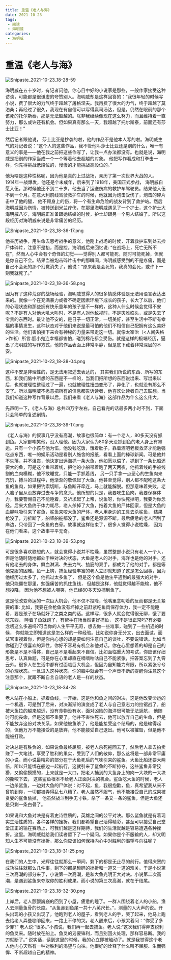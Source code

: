 ```yaml
---
title: 重温《老人与海》
date: 2021-10-23
tags:
 - 阅读
 - 海明威
categories:
 - 海明威
---
```

# 重温《老人与海》
![Snipaste_2021-10-23_18-28-59](./imgs/Snipaste_2021-10-23_18-28-59.png)

海明威在五十岁时，有记者问他，你心目中好的小说家是那些，一般作家接受这种访谈，可能都是很谦虚的夸赞别人。海明威却是这样回答的：“我很年轻的时候写小说，费了很大的力气终于超越了屠格涅夫。我再费了很大的力气，终于超越了莫泊桑；再经过了很久，我现在有自信可以写得贏司汤达，但是，仍然在眼前的那个该死的托尔斯泰，那是无法超越的。除非我继续像现在这么努力，而且维持着一直努力，那么或许还有机会。但如果真有那么一天，我超越了托尔斯泰，前面还有莎士比亚！”

然后记者跟他说， 莎士比亚是抄袭的啦，他的作品不是他本人写的啦。海明威生气的对记者说：“这个人的这些作品，我不管他叫莎士比亚还是别的什么，唯一有意义的事是——他在我之前把这些作写了，让我一点办法都没有。也就是说，海明威是把别的作家当成一个一个等着他去超越的对象。 他把写作看成和打拳击一样，你先得挑战低段位的，慢慢的才能挑战高段位的。”

他为啥是这种性格呢，因为他是真的上过战场，亲历了第一次世界大战的人。1914年一战爆发，他还是个未成年，后来到了1918年，美国正式参战， 海明威自愿入伍，那时候他还不到二十岁，他去当了运送伤病的救护车驾驶员。结果他入伍不到一个月。在意大利前线驾驶救护车的时候，他就因为炮击受伤了，炮击的碎片击中了他的腿， 他不顾身上的伤，将一个有生命危险的战友背到了救护站。然后海明威因为伤情，被转送到米兰疗伤，在那里海明威遇见了一个护士，这个护士大海明威八岁，海明威正准备跟她结婚的时候，护士却跟另一个男人结婚了。所以这段经历对海明威来说是非常痛苦的经历。

![Snipaste_2021-10-23_18-36-17.png](./imgs/Snipaste_2021-10-23_18-36-17.png)

他亲历战争，用生命去思考战争的意义，他刚上战场的时候，开着救护车到处去捡尸体碎片，注意不是抬，而是捡。海明威后来回忆说: “在战场上，死亡无所不在”，然而人心中会有个奇怪的幻觉——觉得别人都可能死，随时可能死掉，但就是你自己不会。结果当被炮击碎片击中的那瞬间，海明威感受到的不是疼痛，而是自己不会死的那个幻觉消失了，他说：“原来我是会死的，我真的会死，或许下一刻我就死了。”

![Snipaste_2021-10-23_18-36-58.png](./imgs/Snipaste_2021-10-23_18-36-58.png)


因为有了这种荒谬的战场经验，海明威觉得人的很多情感体验是无法用语言表达出来的。就像一个在充满暴力或者不确定因素环境下成长的孩子，长大了以后，他们的心理状态和那些拥有快乐童年的孩子是不一样的，这种人什么时候会觉得不安呢？不是有人对他大吼大叫时，不是有人对他敌视时，不是灾难临头，或是失去了宝贵的东西时。最让他不安的，是日子一切正常，一切美好，甚至生活中不断有幸福的事情发生，这种状态对于他们来说是最可怕的他们不相信自己配拥有这么美好的生活。他们害怕接下来会有神秘的力量来带走这一切。就像太宰治（<人间失格>作者）所言:胆小鬼连幸福都害怕，碰到棉花都会受伤。就是这样的极端经历，逼出了海明威的写作方式，他的作品表面上非常平静，但是底下藏着非常深层的不安。

![Snipaste_2021-10-23_18-38-04.png](./imgs/Snipaste_2021-10-23_18-38-04.png)

这种不安是非理性的，是无法用叙述去表达的， 其实我们所说的东西、所写的东西，和我们脑中所想的东西是不一样的，当我们把所想的东西说岀来、写岀来以后，也就被理性整理过了一遍，也就被理性扭曲变形了，异化了，也就没有那么不安了。所以海明威不愿意把所有的信息都告诉读者，他喜欢让读者自己去联想。当我们知道这种写作背景以后，我们来看《老人与海》这部作品为什么这么伟大。

先声明一下，《老人与海》总共四万字左右，自己看完的话最多两小时不到，下面只会简单的复述剧情。

![Snipaste_2021-10-23_18-39-17.png](./imgs/Snipaste_2021-10-23_18-39-17.png)

《老人与海》的叙事几乎没有高潮，故事也很简单：有一个老人，80多天没有抓到鱼。大家都嘲笑他，没人理他。因为大家认为80多天没抓到鱼的老人身上有霉运。只有一个小孩与他为伍，他没钱吃饭，饿着肚子，靠着酒吧老板救济才能勉强吃点东西，唯一的娱乐活动是看别人施舍的报纸，看看上面的棒球新闻。可是他并不失落，并不沮丧，他決定出远海抓一条大鱼，他如愿以偿了，抓到了一条比船还要大的鱼，可是这个鱼带着线，把他的小船带着跑了两天两夜，他抓着线的手被线割的血肉模糊，他不敢睡觉，只能一手抓着线， 另一只手拿一点恶心的生鱼肉来充饥，搏斗的过程中，他渐渐的敬佩起了大鱼。他甚至觉得，别人都不配吃这条大鱼的鱼肉，如果把钓索切断，与鱼断开牵连，马上就能解脱。但那意味着失败，老人脑子里从没放弃过去斗争的念头。他所想的只是，我要吃生鱼肉，我要保存体力，我要警惕自己不能睡着，又祈求起了上帝，说鱼呀，你快死掉吧，我要为你念经。后来大鱼终于体力耗尽，老人杀掉了大鱼，拖着大鱼的尸体回家，但是大鱼的血腥味吸引来了鲨鱼，鲨鱼来咬大鱼的尸体，老人用身边的工具去杀鲨鱼， 结果枪没了，刀折断了，船桨船舵都没了，鲨鱼还是源源不断。最后疲惫的老人回到了岸边，只带回了一条鱼的白骨。故事就这样结束了，很多人觉得小说枯燥， 因为在他们看来，这个故事平平无奇。

![Snipaste_2021-10-23_18-39-53.png](./imgs/Snipaste_2021-10-23_18-39-53.png)

可是很多喜欢联想的人，就会觉得小说并不枯燥，虽然整部小说只有老人一个人，但是他随时随地都处于种对决的状态，大鱼是老人的对手，海洋也是他的对手。还有他老去的身体，鲜血淋漓、失去力气、抽筋的双手。都成为了他的对手。都是等他克服的困难。鱼一上钩，捕鱼经验丰富的老人立即就知道了这是怎么回事，因为他经历过太多了，他抓过太多鱼了， 但是这个鱼是他生平遇到的最强大的对手，他只能僵在那里，勉强痛苦的抓住鱼线， 但越是这样，他就觉得越不能输，他不想投降， 因为他不想被人嘲笑，他已经80多天没捕到鱼了。  

这是他改变命运的一次巨大机会，他不仅不投降，他嘴里念叨着的反而都是无关紧要的事: 比如，我要在金枪鱼没有坏掉之前赶紧吃鱼肉保存体力，我一定不能睡着，要是孩子在场就好了之类之类的话。这样写，很多人就会觉得很无聊，饿了要吃东西， 睡着了鱼就跑了，有帮手在场当然更好捕鱼， 这不是很正常吗?有必要念叨这么多遍吗?可当你的人生平平无奇，想去做一些难事，碰到了一些机遇的时候， 你就能立即知道这是怎么样的一种经验。比如说你身无分文，出去面试，面试官审视着你，但是你内心想的却是要如何注意自己的谈吐，不要说错话。比如当你碰到了很喜欢的异性，你好不容易有机会和他对话。你在心里想着的却是自己的形象是不是不得体，自己是不是看起来不自信。比如面临重大的考试，你应该仔细思考，认真做题，可是你在心里却直在嘀嘀咕咕自己不能紧张，把答案忘到了九霄云外。很多人在生活中都有过面临巨大机会，但因为自知能力有限，所以紧张兮兮的心理状态。一旦进入这种状态，你的脑中就会有一个声音不断的提醒你注意这个注意那个，就跟不断自言自语的老人是一样的状态。    

![Snipaste_2021-10-23_18-34-28](./imgs/Snipaste_2021-10-23_18-34-28.png)

老人站在小船上，抓着鱼线，一开始，这是他和鱼之间的对决，这是他改变命运的一个机遇，可是到了后来，对决渐渐的演变成了老人与自己意志力的拉锯战了，船被大鱼拉的越来越远，没有食物没有水，面对凶险的海洋很可能无法返航， 他随时可能丧命，但是这都不重要了。他并不害怕死去，他可以放弃自己的生命，但是不能放弃这份对决关系，如果他被鱼杀了，他是能接受这个结局的，他是输得起的，但他万万不能接受的是放弃，他不能接受自己退岀。他可以被摧毁，但是他不能被打败。

对决总是有胜负的，如果说鱼最终屈服，被老人杀死拖回去了，然后老人拿去拍卖赚了一大笔钱，享受了胜利的果实，受到了人们的敬仰，那么这将是一部非常平庸的小说。而小说最精彩的部分在于大鱼死后的气味引来的鲨鱼。大鱼比船还要大两倍，所以只能绑在船边一起航行，这就引来了鲨鱼的不断掠夺，这些鲨鱼非常狡猾，又偷偷摸摸的，上来就是一大口，把老人捕到的大鱼身上的肉一大块的一大块的撕咬下去， 这些鲨鱼根本不给老人正面对决的机会。鲨鱼吃大鱼的时候，老人一边杀鲨鱼，一边对大鱼的尸体说：对不起，鱼，我很抱歉，鱼，真希望我从来不曾钓到你，一切都被弄得乱七八糟了。老人虽然不服气，他不能接受自己的成果被贪婪的鲨鱼偷掉， 他虽然战斗到手无寸铁，杀了一条又一条的鲨鱼，但是大鱼还是只剩一条白骨了。

如果说和大鱼对决是有着史诗性质的，英雄之间的公平对决。那么鲨鱼就是有着现实生活性质的，各种各样的挫折。我们都希望自己活得精彩，甚至可以接受自己堂堂正正的输在赛场上，可我们越是这样期待，我们的生活就越是容易遭遇各种挫折。这里。海明威就给我们读者留下了一个疑问。如果你是个不服输的人，却又明知人生不可能没有挫折，那么你应该如何保持内心中对胜利的渴望与向往呢？

![Snipaste_2021-10-23_18-31-25.png](./imgs/Snipaste_2021-10-23_18-31-25.png)

在我们的人生中，光辉往往就那么一瞬间，剩下的都是无止尽的前行。值得庆贺的成功往往就那么几件事，剩下的都是琐碎的挫折和一道又一道的难关。于是小说第三次高潮的部分来了，小说第一次高潮，是和大鱼光明正大对决。小说第二次高潮，是遇到鲨鱼来夺取你的胜利成果。而小说的第三次高潮，就在于结尾。

![Snipaste_2021-10-23_18-32-30.png](./imgs/Snipaste_2021-10-23_18-32-30.png)

上岸后，老人颤颤巍巍的回到了小屋，疲惫的睡了。一群人围绕着老人的小船，渔人去测量鱼骨的长度。“从鱼鼻到鱼尾一共十八英尺长。”，测量的人大声的说。开头出现的小孩又出现了，他跑到老人的屋子，看到老人的手，哭了起来，他马上跑去给老人弄些咖啡回来，一路上不停的哭。老人醒来后，小孩哭着问：“你受了多少罪?” 老人说:“很多。”小孩说，我们再一起去捕鱼。老人说:“这次我们得弄支锐利的鱼叉来。随时放在船上。鱼叉的刃要锋利，而且别回火处理，那样容易断。我的刀就断了。” 说实话，读到这里的时候，我的心立即被触动了。就是我觉得这个老人他内心天然有一种对胜利的渴望与向往。他很好的诠释了什么叫不屈服、生而强悍、不断超越自己的精神。
